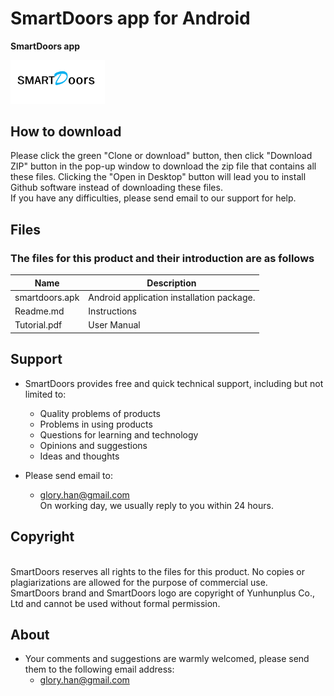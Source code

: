 # SmartDoors app for Android

**SmartDoors app**

<img src='smartdoors.png' width='30%'/>

## How to download

Please click the green "Clone or download" button, then click "Download ZIP" button in the pop-up window to download the zip file that contains all these files. Clicking the "Open in Desktop" button will lead you to install Github software instead of downloading these files. 
<br>If you have any difficulties, please send email to our support for help.

## Files
### The files for this product and their introduction are as follows
Name | Description
-- | --
smartdoors.apk | Android application installation package.
Readme.md | Instructions
Tutorial.pdf | User Manual

## Support
* SmartDoors provides free and quick technical support, including but not limited to:
    * Quality problems of products
    * Problems in using products
    * Questions for learning and technology
    * Opinions and suggestions
    * Ideas and thoughts

* Please send email to:
    * glory.han@gmail.com
<br>On working day, we usually reply to you within 24 hours.

## Copyright
<br>SmartDoors reserves all rights to the files for this product. No copies or plagiarizations are allowed for the purpose of commercial use. 
<br>SmartDoors brand and SmartDoors logo are copyright of Yunhunplus Co., Ltd and cannot be used without formal permission.

## About
* Your comments and suggestions are warmly welcomed, please send them to the following email address:
    * glory.han@gmail.com
